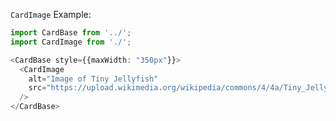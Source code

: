 `CardImage` Example:

```typescript jsx
import CardBase from '../';
import CardImage from './';

<CardBase style={{maxWidth: "350px"}}>
  <CardImage
    alt="Image of Tiny Jellyfish"
    src="https://upload.wikimedia.org/wikipedia/commons/4/4a/Tiny_Jelly.jpg"
  />
</CardBase>
```
